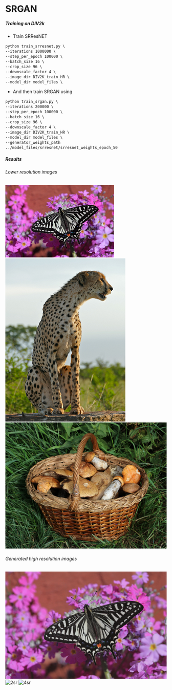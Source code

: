 # SRGAN

##### Training on DIV2k
 - Train SRResNET
 ```
python train_srresnet.py \
--iterations 1000000 \
--step_per_epoch 100000 \
--batch_size 16 \
--crop_size 96 \
--downscale_factor 4 \
--image_dir DIV2K_train_HR \
--model_dir model_files \
 ```
  - And then train SRGAN using
  ```
  python train_srgan.py \
--iterations 200000 \
--step_per_epoch 100000 \
--batch_size 16 \
--crop_size 96 \
--downscale_factor 4 \
--image_dir DIV2K_train_HR \
--model_dir model_files \
--generator_weights_path ../model_files/srresnet/srresnet_weights_epoch_50
  ```
  
  
  ##### Results
  ###### Lower resolution images
  ![1](lr_images/1.png) ![2](lr_images/2.png) ![4](lr_images/4.png)
  
  ###### Generated high resolution images
  ![1sr](results/super_resolved_1.png)
  ![2sr](results/super_resolved_2.png)
  ![4sr](results/super_resolved_4.png)

